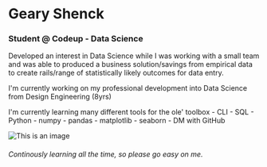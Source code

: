 # Geary Shenck
### Student @ Codeup - Data Science
  Developed an interest in Data Science while I was working with a small team and was able to produced a business solution/savings from empirical data to create rails/range of statistically likely outcomes for data entry.
  
  I'm currently working on my professional development into Data Science from Design Engineering (8yrs)
  
  I'm currently learning many different tools for the ole' toolbox
    - CLI
    - SQL
    - Python
      - numpy
      - pandas
      - matplotlib
      - seaborn
    - DM with GitHub


![This is an image](https://lh3.googleusercontent.com/a-/AOh14GinmR0-9sgqb-mKgGGGYUHyl4D77xK70ct8l-i7dQ=s576-p-rw-no)

###### Continously learning all the time, so please go easy on me.


<!--
**geary-shenck/geary-shenck** is a ✨ _special_ ✨ repository because its `README.md` (this file) appears on your GitHub profile.

Here are some ideas to get you started:

- 🔭 I’m currently working on ...
- 🌱 I’m currently learning ...
- 👯 I’m looking to collaborate on ...
- 🤔 I’m looking for help with ...
- 💬 Ask me about ...
- 📫 How to reach me: ...
- 😄 Pronouns: ...
- ⚡ Fun fact: ...
-->
